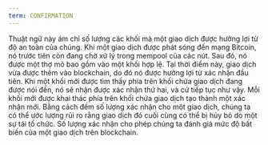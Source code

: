 ```yaml
---
term: CONFIRMATION
---
```


Thuật ngữ này ám chỉ số lượng các khối mà một giao dịch được hưởng lợi từ độ an toàn của chúng. Khi một giao dịch được phát sóng đến mạng Bitcoin, nó trước tiên còn đang chờ xử lý trong mempool của các nút. Sau đó, nó được một thợ mỏ bao gồm vào một khối hợp lệ. Tại thời điểm này, giao dịch vừa được thêm vào blockchain, do đó nó được hưởng lợi từ xác nhận đầu tiên. Khi một khối mới được tìm thấy phía trên khối chứa giao dịch đang được nói đến, nó sẽ nhận được xác nhận thứ hai, và cứ tiếp tục như vậy. Mỗi khối mới được khai thác phía trên khối chứa giao dịch tạo thành một xác nhận mới. Bằng cách đếm số lượng xác nhận cho một giao dịch, chúng ta có thể ước lượng rủi ro rằng giao dịch đó cuối cùng có thể bị hủy bỏ do một sự tái tổ chức. Số lượng xác nhận cho phép chúng ta đánh giá mức độ bất biến của một giao dịch trên blockchain.
